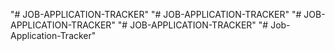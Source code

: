 "# JOB-APPLICATION-TRACKER" 
"# JOB-APPLICATION-TRACKER" 
"# JOB-APPLICATION-TRACKER" 
"# JOB-APPLICATION-TRACKER" 
"# Job-Application-Tracker" 
